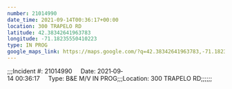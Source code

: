 ```yaml
---
number: 21014990
date_time: 2021-09-14T00:36:17+00:00
location: 300 TRAPELO RD
latitude: 42.38342641963783
longitude: -71.18235550410223
type: IN PROG
google_maps_link: https://maps.google.com/?q=42.38342641963783,-71.18235550410223
---
```


;;;Incident #: 21014990     Date: 2021‐09‐14 00:36:17     Type: B&E M/V IN PROG;;;Location: 300 TRAPELO RD;;;;;;
